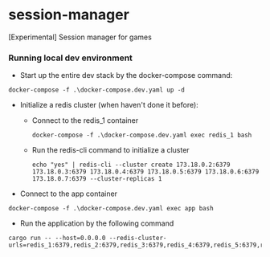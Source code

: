 # session-manager
[Experimental] Session manager for games

### Running local dev environment
- Start up the entire dev stack by the docker-compose command:
```
docker-compose -f .\docker-compose.dev.yaml up -d
```

- Initialize a redis cluster (when haven't done it before):
    -  Connect to the redis_1 container
        ```
        docker-compose -f .\docker-compose.dev.yaml exec redis_1 bash
        ```
    - Run the redis-cli command to initialize a cluster
        ```
        echo "yes" | redis-cli --cluster create 173.18.0.2:6379 173.18.0.3:6379 173.18.0.4:6379 173.18.0.5:6379 173.18.0.6:6379 173.18.0.7:6379 --cluster-replicas 1
        ```

- Connect to the app container
```
docker-compose -f .\docker-compose.dev.yaml exec app bash
```

- Run the application by the following command
```
cargo run -- --host=0.0.0.0 --redis-cluster-urls=redis_1:6379,redis_2:6379,redis_3:6379,redis_4:6379,redis_5:6379,redis_6:6379
```
